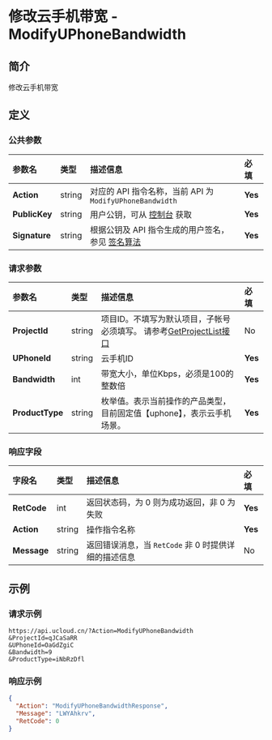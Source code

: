 # 修改云手机带宽 - ModifyUPhoneBandwidth

## 简介

修改云手机带宽









## 定义

### 公共参数

| 参数名 | 类型 | 描述信息 | 必填 |
|:---|:---|:---|:---|
| **Action**     | string  | 对应的 API 指令名称，当前 API 为 `ModifyUPhoneBandwidth`                        | **Yes** |
| **PublicKey**  | string  | 用户公钥，可从 [控制台](https://console.ucloud.cn/uapi/apikey) 获取                                             | **Yes** |
| **Signature**  | string  | 根据公钥及 API 指令生成的用户签名，参见 [签名算法](api/summary/signature.md)  | **Yes** |

### 请求参数

| 参数名 | 类型 | 描述信息 | 必填 |
|:---|:---|:---|:---|
| **ProjectId** | string | 项目ID。不填写为默认项目，子帐号必须填写。 请参考[GetProjectList接口](https://docs.ucloud.cn/api/summary/get_project_list) |No|
| **UPhoneId** | string | 云手机ID |**Yes**|
| **Bandwidth** | int | 带宽大小，单位Kbps，必须是100的整数倍 |**Yes**|
| **ProductType** | string | 枚举值。表示当前操作的产品类型，目前固定值【uphone】，表示云手机场景。 |**Yes**|

### 响应字段

| 字段名 | 类型 | 描述信息 | 必填 |
|:---|:---|:---|:---|
| **RetCode** | int | 返回状态码，为 0 则为成功返回，非 0 为失败 |**Yes**|
| **Action** | string | 操作指令名称 |**Yes**|
| **Message** | string | 返回错误消息，当 `RetCode` 非 0 时提供详细的描述信息 |No|




## 示例

### 请求示例
    
```
https://api.ucloud.cn/?Action=ModifyUPhoneBandwidth
&ProjectId=qJCaSaRR
&UPhoneId=OaGdZgiC
&Bandwidth=9
&ProductType=iNbRzDfl
```

### 响应示例
    
```json
{
  "Action": "ModifyUPhoneBandwidthResponse",
  "Message": "LWYAhkrv",
  "RetCode": 0
}
```





